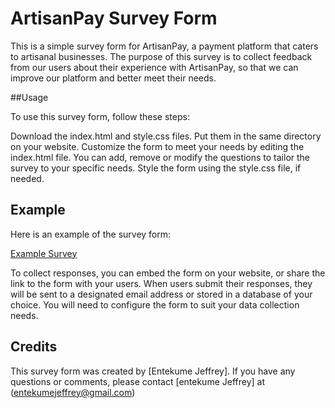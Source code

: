 # ArtisanPay Survey Form

This is a simple survey form for ArtisanPay, a payment platform that caters to artisanal businesses. The purpose of this survey is to collect feedback from our users about their experience with ArtisanPay, so that we can improve our platform and better meet their needs.

##Usage

To use this survey form, follow these steps:

Download the index.html and style.css files.
Put them in the same directory on your website.
Customize the form to meet your needs by editing the index.html file.
You can add, remove or modify the questions to tailor the survey to your specific needs.
Style the form using the style.css file, if needed.

## Example

Here is an example of the survey form:

[Example Survey](https://tachy-22.github.io/Survey_form/) 

To collect responses, you can embed the form on your website, or share the link to the form with your users. When users submit their responses, they will be sent to a designated email address or stored in a database of your choice. You will need to configure the form to suit your data collection needs.
## Credits

This survey form was created by [Entekume Jeffrey].
If you have any questions or comments, please contact [entekume Jeffrey] at (entekumejeffrey@gmail.com)
